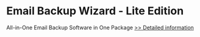# Email Backup Wizard - Lite Edition
All-in-One Email Backup Software in One Package
[>> Detailed information](https://secure.shareit.com/shareit/product.html?productid=301000289&affiliateid=200057808)